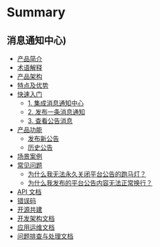 # Summary

## 消息通知中心)

* [产品简介](UserGuide/Introduction/What-is-BKNotice.md)
* [术语解释](UserGuide/Introduction/Terms.md)
* [产品架构](UserGuide/Introduction/Architecture.md)
* [特点及优势](UserGuide/Introduction/Benefits.md)
* [快速入门]()
    * [1. 集成消息通知中心](UserGuide/Quick-Starts/1.front-end-integrated.md)
    * [2. 发布一条消息通知](UserGuide/Quick-Starts/2.publish-announcement.md)
    * [3. 查看公告消息](UserGuide/Quick-Starts/3.check-announcement-on-3rd-app.md)
* [产品功能]()
    * [发布新公告](UserGuide/Features/new-announcement.md)
    * [历史公告](UserGuide/Features/histories.md)
* [场景案例]()
* [常见问题]()
    * [为什么我无法永久关闭平台公告的跑马灯？](UserGuide/FAQs/why-cant-i-close-the-marquee-permanently.md)
    * [为什么我发布的平台公告内容无法正常换行？](UserGuide/FAQs/why-my-announcement-not-displayed-with-line-breaks.md)
* [API 文档](APIDocs/api_docs.md)
* [错误码](ErrorCode/job_error_code.md)
* [开源共建](https://github.com/TencentBlueKing/bk-job)
* [开发架构文档](DevelopmentArchitecture/SUMMARY.md) 
* [应用运维文档](Operation/operation.md)
* [问题排查与处理文档](TroubleShooting/trouble_shooting.md)